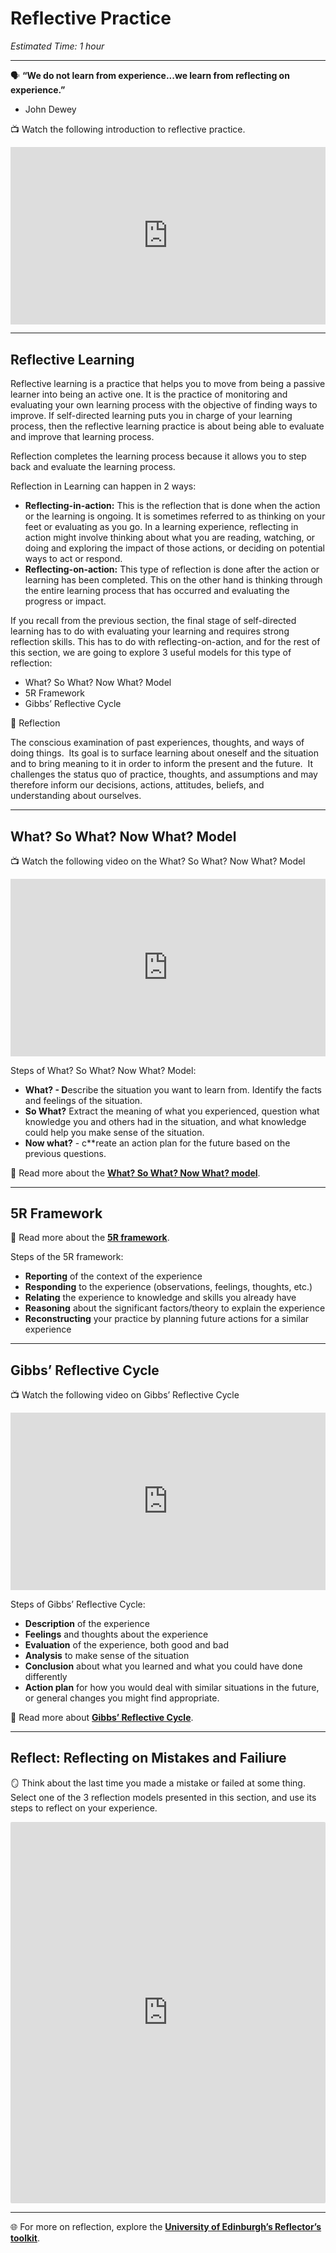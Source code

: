 # Reflective Practice

*Estimated Time: 1 hour*

---

<aside>


🗣️ **“We do not learn from experience...we learn from reflecting on experience.”**
- John Dewey

</aside>

<aside>


📺 Watch the following introduction to reflective practice.

</aside>

<div style="position: relative; padding-bottom: 56.25%; height: 0;"><iframe src="https://www.youtube.com/embed/iBmtH0Qx0YU" title="YouTube video player" frameborder="0" allow="accelerometer; autoplay; clipboard-write; encrypted-media; gyroscope; picture-in-picture" allowfullscreen style="position: absolute; top: 0; left: 0; width: 100%; height: 100%;"></iframe></div>

---

## Reflective Learning

Reflective learning is a practice that helps you to move from being a passive learner into being an active one. It is the practice of monitoring and evaluating your own learning process with the objective of finding ways to improve. If self-directed learning puts you in charge of your learning process, then the reflective learning practice is about being able to evaluate and improve that learning process.

Reflection completes the learning process because it allows you to step back and evaluate the learning process.

Reflection in Learning can happen in 2 ways:

- **Reflecting-in-action:** This is the reflection that is done when the action or the learning is ongoing. It is sometimes referred to as thinking on your feet or evaluating as you go. In a learning experience, reflecting in action might involve thinking about what you are reading, watching, or doing and exploring the impact of those actions, or deciding on potential ways to act or respond.
- **Reflecting-on-action:** This type of reflection is done after the action or learning has been completed. This on the other hand is thinking through the entire learning process that has occurred and evaluating the progress or impact.

If you recall from the previous section, the final stage of self-directed learning has to do with evaluating your learning and requires strong reflection skills. This has to do with reflecting-on-action, and for the rest of this section, we are going to explore 3 useful models for this type of reflection:

- What? So What? Now What? Model
- 5R Framework
- Gibbs’ Reflective Cycle

<aside>
📙 Reflection

The conscious examination of past experiences, thoughts, and ways of doing things.  Its goal is to surface learning about oneself and the situation and to bring meaning to it in order to inform the present and the future.  It challenges the status quo of practice, thoughts, and assumptions and may therefore inform our decisions, actions, attitudes, beliefs, and understanding about ourselves.
</aside>

---

## What? So What? Now What? Model

<aside>


📺 Watch the following video on the What? So What? Now What? Model

</aside>

<div style="position: relative; padding-bottom: 56.25%; height: 0;"><iframe src="https://www.youtube.com/embed/vGyjF9Ngd8Y" title="YouTube video player" frameborder="0" allow="accelerometer; autoplay; clipboard-write; encrypted-media; gyroscope; picture-in-picture" allowfullscreen style="position: absolute; top: 0; left: 0; width: 100%; height: 100%;"></iframe></div>

Steps of What? So What? Now What? Model:

- **What? - D**escribe the situation you want to learn from. Identify the facts and feelings of the situation.
- **So What?** Extract the meaning of what you experienced, question what knowledge you and others had in the situation, and what knowledge could help you make sense of the situation.
- **Now what?** - c**reate an action plan for the future based on the previous questions.

<aside>


📖 Read more about the [**What? So What? Now What? model**](https://www.ed.ac.uk/reflection/reflectors-toolkit/reflecting-on-experience/what-so-what-now-what).

</aside>

---

## 5R Framework

<aside>


📖 Read more about the [**5R framework**](https://www.ed.ac.uk/reflection/reflectors-toolkit/reflecting-on-experience/5r-framework).

</aside>


Steps of the 5R framework:

- **Reporting** of the context of the experience
- **Responding** to the experience (observations, feelings, thoughts, etc.)
- **Relating** the experience to knowledge and skills you already have
- **Reasoning** about the significant factors/theory to explain the experience
- **Reconstructing** your practice by planning future actions for a similar experience


---

## Gibbs’ Reflective Cycle

<aside>


📺 Watch the following video on Gibbs’ Reflective Cycle

</aside>

<div style="position: relative; padding-bottom: 56.25%; height: 0;"><iframe src="https://www.youtube.com/embed/A1-40e_eeGw" title="YouTube video player" frameborder="0" allow="accelerometer; autoplay; clipboard-write; encrypted-media; gyroscope; picture-in-picture" allowfullscreen style="position: absolute; top: 0; left: 0; width: 100%; height: 100%;"></iframe></div>

Steps of Gibbs’ Reflective Cycle:

- **Description** of the experience
- **Feelings** and thoughts about the experience
- **Evaluation** of the experience, both good and bad
- **Analysis** to make sense of the situation
- **Conclusion** about what you learned and what you could have done differently
- **Action plan** for how you would deal with similar situations in the future, or general changes you might find appropriate.

<aside>


📖 Read more about [**Gibbs’ Reflective Cycle**](https://www.ed.ac.uk/reflection/reflectors-toolkit/reflecting-on-experience/gibbs-reflective-cycle).

</aside>

---

## Reflect: Reflecting on Mistakes and Failiure

<aside>


🪞 Think about the last time you made a mistake or failed at some thing. Select one of the 3 reflection models presented in this section, and use its steps to reflect on your experience.

</aside>

<div style="border:1px solid rgba(0,0,0,0.1);border-radius:2px;box-sizing:border-box;overflow:hidden;position:relative;width:100%;background:#F4F4F4"><iframe src="https://padlet.com/embed/7bvweo9k71s82i9q" frameborder="0" allow="camera;microphone;geolocation" style="width:100%;height:608px;display:block;padding:0;margin:0"></iframe></div>

---

<aside>


🌐 For more on reflection, explore the [**University of Edinburgh’s Reflector’s toolkit**](https://www.ed.ac.uk/reflection/reflectors-toolkit).

</aside>
